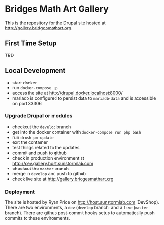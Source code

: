 # Bridges Math Art Gallery

This is the repository for the Drupal site hosted at http://gallery.bridgesmathart.org.

## First Time Setup

TBD

## Local Development

* start docker
* run `docker-compose up`
* access the site at http://drupal.docker.localhost:8000/
* mariadb is configured to persist data to `mariadb-data` and is accessible on port 33306

### Upgrade Drupal or modules

* checkout the `develop` branch
* get into the docker container with `docker-compose run php bash`
* run `drush pm-update`
* exit the container
* test things related to the updates
* commit and push to github
* check in production environment at http://dev.gallery.host.sunstormlab.com
* checkout the `master` branch
* merge in `develop` and push to github
* check live site at http://gallery.bridgesmathart.org

### Deployment

The site is hosted by Ryan Price on http://host.sunstormlab.com (DevShop). There are two environments, a `dev` (`develop` branch) and a `live` (`master` branch). There are github post-commit hooks setup to automatically push commits to these environments.
